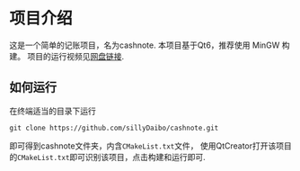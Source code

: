 # 项目介绍

这是一个简单的记账项目，名为cashnote. 本项目基于Qt6，推荐使用 MinGW 构建。
项目的运行视频见[网盘链接](https://disk.pku.edu.cn/link/AA93E27BF5ADFF4705B80077F721CD9A2E).

## 如何运行

在终端适当的目录下运行
```
git clone https://github.com/sillyDaibo/cashnote.git
```
即可得到cashnote文件夹，内含`CMakeList.txt`文件，
使用QtCreator打开该项目的`CMakeList.txt`即可识别该项目，点击构建和运行即可.
